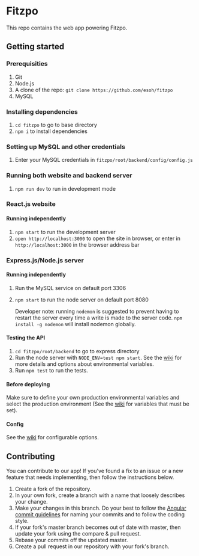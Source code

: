 # Fitzpo
This repo contains the web app powering Fitzpo.

## Getting started

### Prerequisities
1. Git
1. Node.js
1. A clone of the repo: `git clone https://github.com/esoh/fitzpo`
1. MySQL

### Installing dependencies
1. `cd fitzpo` to go to base directory
1. `npm i` to install dependencies

### Setting up MySQL and other credentials
1. Enter your MySQL credentials in `fitzpo/root/backend/config/config.js`

### Running both website and backend server
1. `npm run dev` to run in development mode

### React.js website
#### Running independently
1. `npm start` to run the development server
1. `open http://localhost:3000` to open the site in browser, or enter in `http://localhost:3000` in the browser address bar

### Express.js/Node.js server
#### Running independently
1. Run the MySQL service on default port 3306
1. `npm start` to run the node server on default port 8080

    Developer note: running `nodemon` is suggested to prevent having to restart the server every time a write is made to the server code. `npm install -g nodemon` will install nodemon globally.

#### Testing the API
1. `cd fitzpo/root/backend` to go to express directory
1. Run the node server with `NODE_ENV=test npm start`. See the [wiki](https://github.com/esoh/fitzpo/wiki/Environments,-Secrets,-and-Keys) for more details and options about environmental variables.
1. Run `npm test` to run the tests.

#### Before deploying
Make sure to define your own production environmental variables and select the production environment (See the [wiki](https://github.com/esoh/fitzpo/wiki/Environments,-Secrets,-and-Keys#production-environment) for variables that must be set).

#### Config
See the [wiki](https://github.com/esoh/fitzpo/wiki/Environments,-Secrets,-and-Keys) for configurable options.

## Contributing
You can contribute to our app! If you've found a fix to an issue or a new feature that needs implementing, then follow the instructions below.

1. Create a fork of the repository.
1. In your own fork, create a branch with a name that loosely describes your change.
1. Make your changes in this branch. Do your best to follow the [Angular commit guidelines](https://github.com/angular/angular.js/blob/master/DEVELOPERS.md#commits) for naming your commits and to follow the coding style.
1. If your fork's master branch becomes out of date with master, then update your fork using the compare & pull request.
1. Rebase your commits off the updated master.
1. Create a pull request in our repository with your fork's branch.